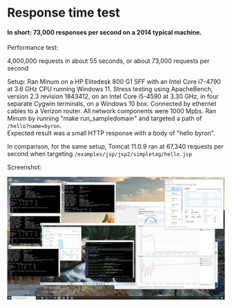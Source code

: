 Response time test
==================

#### In short: 73,000 responses per second on a 2014 typical machine.

Performance test:

4,000,000 requests in about 55 seconds, or about 73,000 requests per second

Setup: Ran Minum on a HP Elitedesk 800 G1 SFF with an Intel Core i7-4790 at 3.6 GHz CPU 
running Windows 11.  Stress testing using ApacheBench, version 2.3 revision 1843412, on 
an Intel Core i5-4590 at 3.30 GHz, in four separate Cygwin terminals, on a Windows 10 box.
Connected by ethernet cables to a Verizon router.  All network components were 1000 Mpbs.
Ran Minum by running "make run_sampledomain" and targeted a path of `/hello?name=byron`.  
Expected result was a small HTTP response with a body of "hello byron".

In comparison, for the same setup, Tomcat 11.0.9 ran at 67,340 requests per second when
targeting `/examples/jsp/jsp2/simpletag/hello.jsp`

Screenshot: 

<img src="performance_test_minum_requests.jpg" alt="screenshot of performance test">
